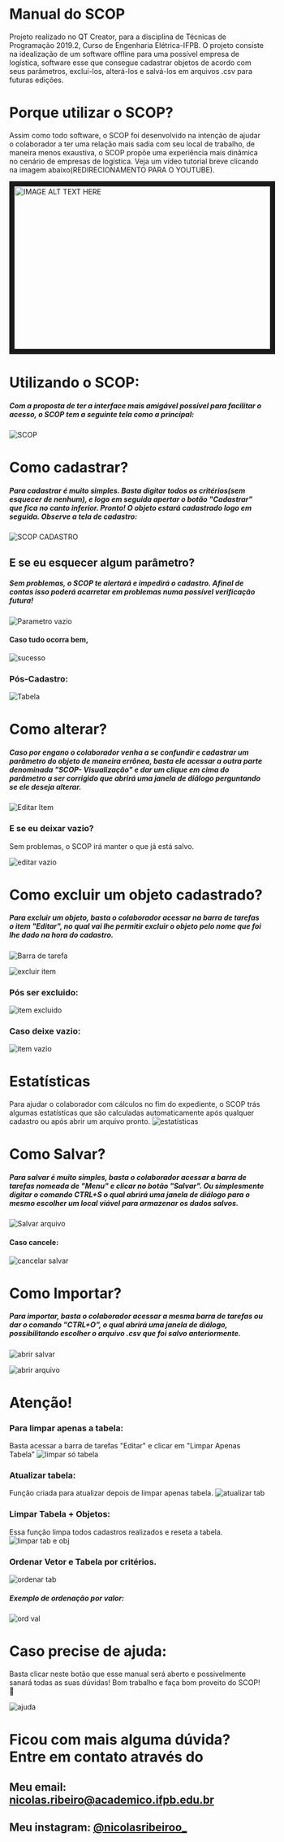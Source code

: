 # Manual do SCOP

Projeto realizado no QT Creator, para a disciplina de Técnicas de Programação 2019.2, Curso de Engenharia Elétrica-IFPB. O projeto consiste na idealização de um software offline para uma possível empresa de logística, software esse que consegue cadastrar objetos de acordo com seus parâmetros, excluí-los, alterá-los e salvá-los em arquivos .csv para futuras edições.

# Porque utilizar o SCOP?

Assim como todo software, o SCOP foi desenvolvido na intenção de ajudar o colaborador a ter uma relação mais sadia com seu local de trabalho, de maneira menos exaustiva, o SCOP propõe uma experiência mais dinâmica no cenário de empresas de logística.
Veja um vídeo tutorial breve clicando na imagem abaixo(REDIRECIONAMENTO PARA O YOUTUBE).

<a href="https://www.youtube.com/embed/oxa3S3mhr4I
" target="_blank"><img src="https://github.com/nicolasrls/codigos/blob/master/Projetos%20QT/SCOP/IMAGENS%20TUTORIAL/tela%20inicial.PNG" 
alt="IMAGE ALT TEXT HERE" width="550" height="320" border="10" /></a>



# Utilizando o SCOP:

##### Com a proposta de ter a interface mais amigável possível para facilitar o acesso, o SCOP tem a seguinte tela como a principal:

![SCOP](https://github.com/nicolasrls/SCOP/blob/master/IMAGENS%20TUTORIAL/Tela%20inicial.png)

# Como cadastrar?

##### Para cadastrar é muito simples. Basta digitar todos os critérios(**sem esquecer de nenhum**), e logo em seguida apertar o botão "Cadastrar" que fica no canto inferior. Pronto! O objeto estará cadastrado logo em seguida.  Observe a tela de cadastro:

![SCOP CADASTRO](https://github.com/nicolasrls/SCOP/blob/master/IMAGENS%20TUTORIAL/tela%20de%20cadastro.png)



  

## E se eu esquecer algum parâmetro?

  

##### Sem problemas, o SCOP te alertará e impedirá o cadastro. Afinal de contas isso poderá acarretar em problemas numa possível verificação futura!

![Parametro vazio](https://github.com/nicolasrls/SCOP/blob/master/IMAGENS%20TUTORIAL/erro%20param%20vazio.PNG.png)

#### Caso tudo ocorra bem,

![sucesso](https://github.com/nicolasrls/SCOP/blob/master/IMAGENS%20TUTORIAL/Cadastrado%20com%20sucesso.PNG)

### Pós-Cadastro: 

![Tabela](https://github.com/nicolasrls/SCOP/blob/master/IMAGENS%20TUTORIAL/p%C3%B3s%20cadastro.png)

# Como alterar?

##### Caso por engano o colaborador venha a se confundir e cadastrar um parâmetro do objeto de maneira errônea, basta ele acessar a outra parte denominada "SCOP- Visualização" e dar um clique em cima do parâmetro a ser corrigido que abrirá uma janela de diálogo perguntando se ele deseja alterar.

![Editar Item](https://github.com/nicolasrls/SCOP/blob/master/IMAGENS%20TUTORIAL/editar%20item.PNG.png)

  ### E se eu deixar vazio?
	
Sem problemas, o SCOP irá manter o que já está salvo.

![editar vazio](https://github.com/nicolasrls/SCOP/blob/master/IMAGENS%20TUTORIAL/textovazioeditar.png)	

# Como excluir um objeto cadastrado?

##### Para excluir um objeto, basta o colaborador acessar na barra de tarefas o item "Editar", no qual vai lhe permitir excluir o objeto pelo nome que foi lhe dado na hora do cadastro.

![Barra de tarefa](https://github.com/nicolasrls/SCOP/blob/master/IMAGENS%20TUTORIAL/excluirlimpar.png)

![excluir item](https://github.com/nicolasrls/SCOP/blob/master/IMAGENS%20TUTORIAL/itemexcluir.png)

### Pós ser excluido:
![item excluido](https://github.com/nicolasrls/SCOP/blob/master/IMAGENS%20TUTORIAL/itemexcluido.png)

### Caso deixe vazio:
![item vazio](https://github.com/nicolasrls/SCOP/blob/master/IMAGENS%20TUTORIAL/textovazioexcluir.png)
  
  # Estatísticas
  Para ajudar o colaborador com cálculos no fim do expediente, o SCOP trás algumas estatísticas que são calculadas automaticamente após qualquer cadastro ou após abrir um arquivo pronto. 
  ![estatísticas](https://github.com/nicolasrls/SCOP/blob/master/IMAGENS%20TUTORIAL/Estatisticas.png)

# Como Salvar?

##### Para salvar é muito simples, basta o colaborador acessar a barra de tarefas nomeada de "Menu" e clicar no botão "Salvar". Ou simplesmente digitar o comando CTRL+S o qual abrirá uma janela de diálogo para o mesmo escolher um local viável para armazenar os dados salvos.

![Salvar arquivo](https://github.com/nicolasrls/SCOP/blob/master/IMAGENS%20TUTORIAL/salvar%20arquivo.png)

#### Caso cancele:
![cancelar salvar](https://github.com/nicolasrls/SCOP/blob/master/IMAGENS%20TUTORIAL/caso%20cancele.png)

# Como Importar?

##### Para importar, basta o colaborador acessar a mesma barra de tarefas ou dar o comando "CTRL+O", o qual abrirá uma janela de diálogo, possibilitando escolher o arquivo .csv que foi salvo anteriormente.

![abrir salvar](https://github.com/nicolasrls/SCOP/blob/master/IMAGENS%20TUTORIAL/abrirsalvar.png)

![abrir arquivo](https://github.com/nicolasrls/SCOP/blob/master/IMAGENS%20TUTORIAL/abrir%20arquivo.png)

# Atenção!

### Para limpar apenas a tabela:
Basta acessar a barra de tarefas "Editar" e clicar em "Limpar Apenas Tabela"
![limpar só tabela](https://github.com/nicolasrls/SCOP/blob/master/IMAGENS%20TUTORIAL/att%20limparsotab.png)
### Atualizar tabela:
Função criada para atualizar depois de limpar apenas tabela.
![atualizar tab](https://github.com/nicolasrls/SCOP/blob/master/IMAGENS%20TUTORIAL/att%20limparsotab.png)

### Limpar Tabela + Objetos:
Essa função limpa todos cadastros realizados e reseta a tabela.
![limpar tab e obj](https://github.com/nicolasrls/SCOP/blob/master/IMAGENS%20TUTORIAL/att%20limpartabobj.png)

### Ordenar Vetor e Tabela por critérios.
![ordenar tab](https://github.com/nicolasrls/SCOP/blob/master/IMAGENS%20TUTORIAL/ordenartab.png)
##### Exemplo de ordenação por valor: 
![ord val](https://github.com/nicolasrls/SCOP/blob/master/IMAGENS%20TUTORIAL/ordenadoporval.png)

# Caso precise de ajuda:
Basta clicar neste botão que esse manual será aberto e possivelmente sanará todas as suas dúvidas! Bom trabalho e faça bom proveito do SCOP! 😬

![ajuda](https://github.com/nicolasrls/SCOP/blob/master/IMAGENS%20TUTORIAL/precisaajuda.png)

# Ficou com mais alguma dúvida? Entre em contato através do

## Meu email: nicolas.ribeiro@academico.ifpb.edu.br
## Meu instagram: [@nicolasribeiroo_](https://www.instagram.com/nicolasribeiroo_/)
